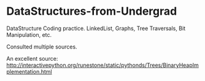 # DataStructures-from-Undergrad
DataStructure Coding practice. LinkedList, Graphs, Tree Traversals, Bit Manipulation, etc.

Consulted multiple sources.

An excellent source: http://interactivepython.org/runestone/static/pythonds/Trees/BinaryHeapImplementation.html

